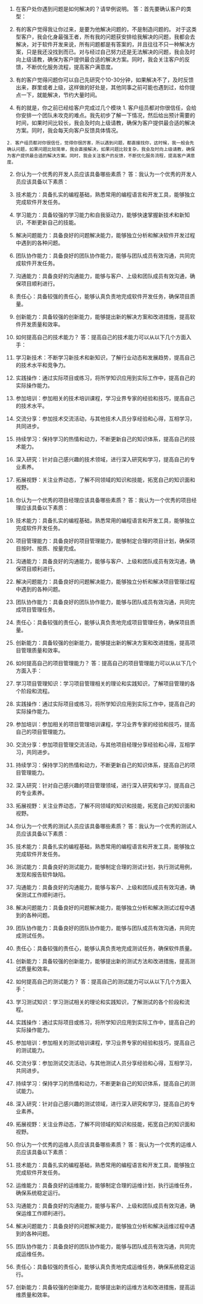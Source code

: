 1. 在客户处你遇到问题是如何解决的？请举例说明。
答：首先要确认客户的类型：
  1. 有的客户觉得我让你过来，是要为他解决问题的，不是制造问题的。
    对于这类型客户，我会化身最强王者，所有我的问题获安排给我解决的问题，我都会去解决，对于软件开发来说，所有问题都是有答案的，并且往往不只一种解决方案，只是我还没找到而已。对与经过自己努力还是无法解决的问题，我会及时向上级请教，确保为客户提供最合适的解决方案。同时，我会关注客户的反馈，不断优化服务流程，提高客户满意度。

  2. 有的客户觉得问题你可以自己先研究个10-30分钟，如果解决不了，及时反馈出来，群里或者上级，这样做的好处是，其他同事之前可能也遇到过，给你提点一下，就能解决，节约大量时间。
  
  3. 有的就是，你之前已经给客户完成过几个模块
    1. 客户组员都对你很信任，会给你安排一个团队未攻克的难点。我先初步了解一下情况，然后给出预计需要的时间，如果时间比较长，我会及时向上级请教，确保为客户提供最合适的解决方案。同时，我会每天向客户反馈具体情况。

    2. 客户组员都对你很信任，觉得你很厉害，所以遇到问题，都直接找你，这时候，我一般会先确认问题，如果问题比较简单，我会直接解决，如果问题比较复杂，我会及时向上级请教，确保为客户提供最合适的解决方案。同时，我会关注客户的反馈，不断优化服务流程，提高客户满意度。

2. 你认为一个优秀的开发人员应该具备哪些素质？
答：我认为一个优秀的开发人员应该具备以下素质：
  1. 技术能力：具备扎实的编程基础，熟悉常用的编程语言和开发工具，能够独立完成软件开发任务。
  2. 学习能力：具备较强的学习能力和自我驱动力，能够快速掌握新技术和新知识，不断更新自己的技能。
  3. 解决问题能力：具备良好的问题解决能力，能够独立分析和解决软件开发过程中遇到的各种问题。
  4. 团队协作能力：具备良好的团队协作能力，能够与团队成员有效沟通，共同完成软件开发任务。
  5. 沟通能力：具备良好的沟通能力，能够与客户、上级和团队成员有效沟通，确保项目顺利进行。
  6. 责任心：具备较强的责任心，能够认真负责地完成软件开发任务，确保项目质量。
  7. 创新能力：具备较强的创新能力，能够提出新的解决方案和改进措施，提高软件开发质量和效率。

3. 如何提高自己的技术能力？
答：提高自己的技术能力可以从以下几个方面入手：
  1. 学习新技术：不断学习新技术和新知识，了解行业动态和发展趋势，提高自己的技术水平和竞争力。
  2. 实践操作：通过实际项目或练习，将所学知识应用到实际工作中，提高自己的实际操作能力。
  3. 参加培训：参加相关的技术培训课程，学习业界专家的经验和技巧，提高自己的技术水平。
  4. 交流分享：参加技术交流活动，与其他技术人员分享经验和心得，互相学习，共同进步。
  5. 持续学习：保持学习的热情和动力，不断更新自己的知识体系，提高自己的技术能力。
  6. 深入研究：针对自己感兴趣的技术领域，进行深入研究和学习，提高自己的专业素养。
  7. 拓展视野：关注业界动态，了解不同领域的知识和技能，拓宽自己的知识面和视野。

4. 你认为一个优秀的项目经理应该具备哪些素质？
答：我认为一个优秀的项目经理应该具备以下素质：
  1. 技术能力：具备扎实的编程基础，熟悉常用的编程语言和开发工具，能够独立完成软件开发任务。
  2. 项目管理能力：具备良好的项目管理能力，能够制定合理的项目计划，确保项目按时、按质、按量完成。
  3. 沟通能力：具备良好的沟通能力，能够与客户、上级和团队成员有效沟通，确保项目顺利进行。
  4. 解决问题能力：具备良好的问题解决能力，能够独立分析和解决项目管理过程中遇到的各种问题。
  5. 团队协作能力：具备良好的团队协作能力，能够与团队成员有效沟通，共同完成项目管理任务。
  6. 责任心：具备较强的责任心，能够认真负责地完成项目管理任务，确保项目质量。
  7. 创新能力：具备较强的创新能力，能够提出新的解决方案和改进措施，提高项目管理质量和效率。

5. 如何提高自己的项目管理能力？
答：提高自己的项目管理能力可以从以下几个方面入手：
  1. 学习项目管理知识：学习项目管理相关的理论和实践知识，了解项目管理的各个阶段和流程。
  2. 实践操作：通过实际项目或练习，将所学知识应用到实际工作中，提高自己的实际操作能力。
  3. 参加培训：参加相关的项目管理培训课程，学习业界专家的经验和技巧，提高自己的项目管理能力。
  4. 交流分享：参加项目管理交流活动，与其他项目经理分享经验和心得，互相学习，共同进步。
  5. 持续学习：保持学习的热情和动力，不断更新自己的知识体系，提高自己的项目管理能力。
  6. 深入研究：针对自己感兴趣的项目管理领域，进行深入研究和学习，提高自己的专业素养。
  7. 拓展视野：关注业界动态，了解不同领域的知识和技能，拓宽自己的知识面和视野。

6. 你认为一个优秀的测试人员应该具备哪些素质？
答：我认为一个优秀的测试人员应该具备以下素质：
  1. 技术能力：具备扎实的编程基础，熟悉常用的编程语言和开发工具，能够独立完成软件开发任务。
  2. 测试能力：具备良好的测试能力，能够制定合理的测试计划，执行测试用例，发现和报告软件缺陷。
  3. 沟通能力：具备良好的沟通能力，能够与客户、上级和团队成员有效沟通，确保测试工作顺利进行。
  4. 解决问题能力：具备良好的问题解决能力，能够独立分析和解决测试过程中遇到的各种问题。
  5. 团队协作能力：具备良好的团队协作能力，能够与团队成员有效沟通，共同完成测试任务。
  6. 责任心：具备较强的责任心，能够认真负责地完成测试任务，确保软件质量。
  7. 创新能力：具备较强的创新能力，能够提出新的测试方法和改进措施，提高测试质量和效率。

7. 如何提高自己的测试能力？
答：提高自己的测试能力可以从以下几个方面入手：
  1. 学习测试知识：学习测试相关的理论和实践知识，了解测试的各个阶段和流程。
  2. 实践操作：通过实际项目或练习，将所学知识应用到实际工作中，提高自己的实际操作能力。
  3. 参加培训：参加相关的测试培训课程，学习业界专家的经验和技巧，提高自己的测试能力。
  4. 交流分享：参加测试交流活动，与其他测试人员分享经验和心得，互相学习，共同进步。
  5. 持续学习：保持学习的热情和动力，不断更新自己的知识体系，提高自己的测试能力。
  6. 深入研究：针对自己感兴趣的测试领域，进行深入研究和学习，提高自己的专业素养。
  7. 拓展视野：关注业界动态，了解不同领域的知识和技能，拓宽自己的知识面和视野。

8. 你认为一个优秀的运维人员应该具备哪些素质？
答：我认为一个优秀的运维人员应该具备以下素质：
  1. 技术能力：具备扎实的编程基础，熟悉常用的编程语言和开发工具，能够独立完成软件开发任务。
  2. 运维能力：具备良好的运维能力，能够制定合理的运维计划，执行运维任务，确保系统稳定运行。
  3. 沟通能力：具备良好的沟通能力，能够与客户、上级和团队成员有效沟通，确保运维工作顺利进行。
  4. 解决问题能力：具备良好的问题解决能力，能够独立分析和解决运维过程中遇到的各种问题。
  5. 团队协作能力：具备良好的团队协作能力，能够与团队成员有效沟通，共同完成运维任务。
  6. 责任心：具备较强的责任心，能够认真负责地完成运维任务，确保系统稳定运行。
  7. 创新能力：具备较强的创新能力，能够提出新的运维方法和改进措施，提高运维质量和效率。
